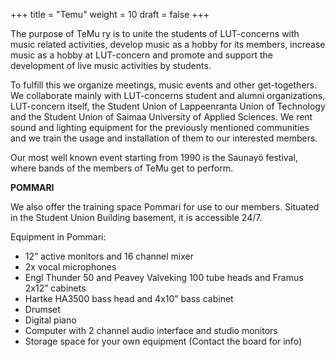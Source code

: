 +++
title = "Temu"
weight = 10
draft = false
+++

The purpose of TeMu ry is to unite the students of LUT-concerns with music related activities, develop music as a hobby for its members, increase music as a hobby at LUT-concern and promote and support the development of live music activities by students.

To fulfill this we organize meetings, music events and other get-togethers. We collaborate mainly with LUT-concerns student and alumni organizations, LUT-concern itself, the Student Union of Lappeenranta Union of Technology and the Student Union of Saimaa University of Applied Sciences. We rent sound and lighting equipment for the previously mentioned communities and we train the usage and installation of them to our interested members.

Our most well known event starting from 1990 is the Saunayö festival, where bands of the members of TeMu get to perform.

**POMMARI**

We also offer the training space Pommari for use to our members. Situated in the Student Union Building basement, it is accessible 24/7.

Equipment in Pommari:

- 12” active monitors and 16 channel mixer
- 2x vocal microphones
- Engl Thunder 50 and Peavey Valveking 100 tube heads and Framus 2x12” cabinets
- Hartke HA3500 bass head and 4x10” bass cabinet
- Drumset
- Digital piano
- Computer with 2 channel audio interface and studio monitors
- Storage space for your own equipment (Contact the board for info)
